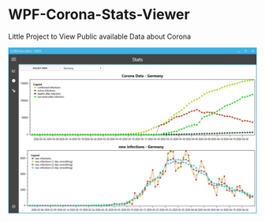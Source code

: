 # WPF-Corona-Stats-Viewer
Little Project to View Public available Data about Corona

![prototype of 29-04-2020](2020-04-29-Screenshot.png)
